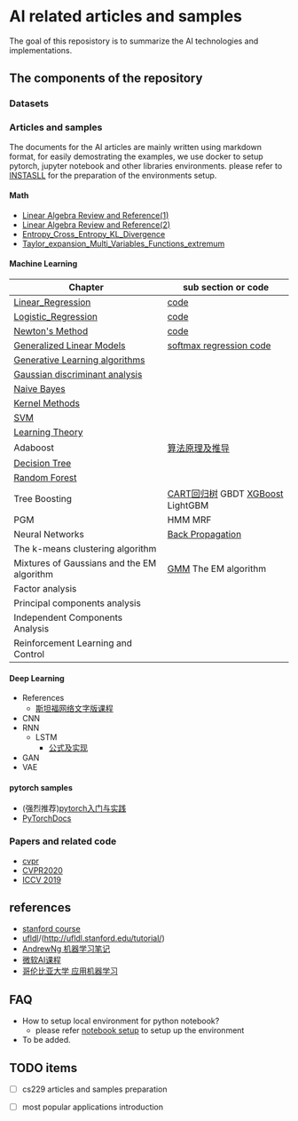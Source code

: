 # AI related articles and samples

The goal of this reposistory is to summarize the AI technologies and implementations.

## The components of the repository

### Datasets


### Articles and samples
  The documents for the AI articles are mainly written using markdown format, for easily demostrating the examples, we use docker to setup pytorch, jupyter notebook and other libraries environments. please refer to [INSTASLL](./docs/deep_learning/pytorch/manual.md) for the preparation of the environments setup.

#### Math
- [Linear Algebra Review and Reference(1)](http://note.youdao.com/noteshare?id=b7a6cfe77e3906bdb5639d1acec3c88c)
- [Linear Algebra Review and Reference(2)](http://note.youdao.com/noteshare?id=a3dda151febf0da4dc17df5ec918b41b)
- [Entropy_Cross_Entropy_KL_Divergence](http://note.youdao.com/noteshare?id=b996997b7918d6c3fb9f6aa6813aa675)
- [Taylor_expansion_Multi_Variables_Functions_extremum](http://note.youdao.com/noteshare?id=951f44d73e0777672abffc7ef891f2ea)

#### Machine Learning
|              Chapter         |          sub section or code        |
|------------------------------|-------------------------------------|
|[Linear_Regression](http://101.132.45.94/2020/01/30/linear-regression/)| [code](https://github.com/kindlytree/ai/blob/master/samples/ml/linear_regression.ipynb)|
|[Logistic_Regression](http://note.youdao.com/noteshare?id=a62bb63c6a049ce5e0cdc8abfe8ba3fd)| [code](https://github.com/kindlytree/ai/blob/master/samples/ml/logistic_regression.ipynb)|
|[Newton's Method](http://note.youdao.com/noteshare?id=57e9b323d4ae19c215c421fcac32b638)|[code](https://github.com/kindlytree/ai/blob/master/samples/ml/newton_method.ipynb)|
|[Generalized Linear Models](http://note.youdao.com/noteshare?id=b814a849cf4752746518d4f63ef0d79c)|[softmax regression code](https://github.com/kindlytree/ai/blob/master/samples/ml/softmax_regression.ipynb)|
|[Generative Learning algorithms](http://note.youdao.com/noteshare?id=179205e43731362a960bf52236599fa9)| |
|[Gaussian discriminant analysis](http://note.youdao.com/noteshare?id=7a34e72665581d2d379ac9a9cdebd0ce) | |
|[Naive Bayes](http://note.youdao.com/noteshare?id=0ca8c256d4dcb349dd32b155594426ea) | |
|[Kernel Methods](http://note.youdao.com/noteshare?id=5de8fb8eaa20e53517671b7d706bd6c6) | |
|[SVM](http://note.youdao.com/noteshare?id=04eb156cc9eb0137844a2a381f3f1668) | |
|[Learning Theory](https://note.youdao.com/ynoteshare1/index.html?id=85c244e8f122dc38842208d7c6f0bfe4&type=note) | |
|Adaboost |[算法原理及推导](https://www.cnblogs.com/liuwu265/p/4692347.html) |
|[Decision Tree](https://blog.csdn.net/jiaoyangwm/article/details/79525237) | |
|[Random Forest](https://blog.csdn.net/weixin_41940752/article/details/98717868) | |
|Tree Boosting |[CART回归树](http://note.youdao.com/noteshare?id=922bd61daea279fed55ac3359c4f9cd3)  GBDT  [XGBoost](https://blog.csdn.net/u014411730/article/details/78796890) LightGBM|
|PGM| HMM MRF|
|Neural Networks|[Back Propagation](http://ufldl.stanford.edu/tutorial/supervised/MultiLayerNeuralNetworks/) |
|The k-means clustering algorithm | |
|Mixtures of Gaussians and the EM algorithm |[GMM](http://note.youdao.com/noteshare?id=611be89d2eeb9c40c79bc5f5e86bc022)  The EM algorithm|
|Factor analysis| |
|Principal components analysis| |
|Independent Components Analysis| |
|Reinforcement Learning and Control| |

#### Deep Learning
- References
  - [斯坦福网络文字版课程](http://ufldl.stanford.edu/tutorial/)
- CNN
- RNN
    - LSTM
        - [公式及实现](http://note.youdao.com/noteshare?id=84b5e5bad8db62a45682c5b928a4e9a8&sub=5708D04E282940B3922FAA10C096CBE8)
- GAN
- VAE

#### pytorch samples
- (强烈推荐)[pytorch入门与实践](https://github.com/chenyuntc/pytorch-book)
- [PyTorchDocs](https://github.com/fendouai/PyTorchDocs)

### Papers and related code
- [cvpr](https://github.com/Sophia-11/Awesome-CVPR-Paper)
- [CVPR2020](https://github.com/extreme-assistant/CVPR2020-Paper-Code-Interpretation/blob/master/CVPR2020.md)
- [ICCV 2019](https://github.com/extreme-assistant/iccv2019)

## references
- [stanford course](http://cs229.stanford.edu/syllabus.html)
- [ufldl](http://ufldl.stanford.edu/wiki/index.php/UFLDL_Tutorial)/(http://ufldl.stanford.edu/tutorial/)
- [AndrewNg 机器学习笔记](https://github.com/fengdu78/Coursera-ML-AndrewNg-Notes/tree/master/markdown)
- [微软AI课程](https://github.com/microsoft/ai-edu)
- [哥伦比亚大学 应用机器学习](https://www.cs.columbia.edu/~amueller/comsw4995s20/schedule/)

## FAQ
- How to setup local environment for python notebook?
  - please refer [notebook setup](./docs/deep_learning/pytorch/manual.md) to setup up the environment
- To be added. 

## TODO items
- [ ] cs229 articles and samples preparation
- [ ] most popular applications introduction

